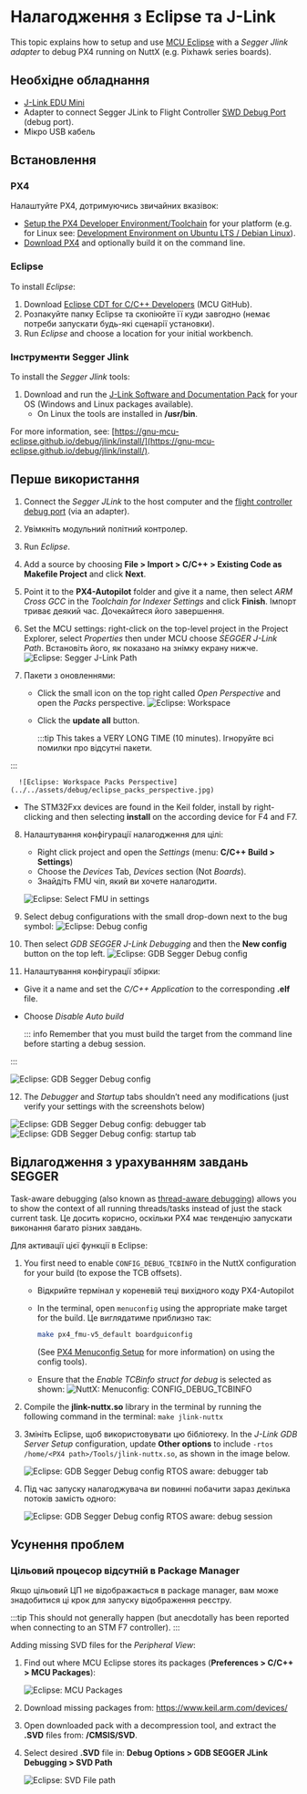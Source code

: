 # Налагодження з Eclipse та J-Link

This topic explains how to setup and use [MCU Eclipse](https://gnu-mcu-eclipse.github.io/) with a _Segger Jlink adapter_ to debug PX4 running on NuttX (e.g. Pixhawk series boards).

## Необхідне обладнання

- [J-Link EDU Mini](https://www.segger.com/products/debug-probes/j-link/models/j-link-edu-mini/)
- Adapter to connect Segger JLink to Flight Controller [SWD Debug Port](../debug/swd_debug.md) (debug port).
- Мікро USB кабель

## Встановлення

### PX4

Налаштуйте PX4, дотримуючись звичайних вказівок:

- [Setup the PX4 Developer Environment/Toolchain](../dev_setup/dev_env.md) for your platform (e.g. for Linux see: [Development Environment on Ubuntu LTS / Debian Linux](../dev_setup/dev_env_linux_ubuntu.md)).
- [Download PX4](../dev_setup/building_px4.md) and optionally build it on the command line.

### Eclipse

To install _Eclipse_:

1. Download [Eclipse CDT for C/C++ Developers](https://github.com/eclipse-embed-cdt/org.eclipse.epp.packages/releases) (MCU GitHub).
2. Розпакуйте папку Eclipse та скопіюйте її куди завгодно (немає потреби запускати будь-які сценарії установки).
3. Run _Eclipse_ and choose a location for your initial workbench.

### Інструменти Segger Jlink

To install the _Segger Jlink_ tools:

1. Download and run the [J-Link Software and Documentation Pack](https://www.segger.com/downloads/jlink/#J-LinkSoftwareAndDocumentationPack) for your OS (Windows and Linux packages available).
   - On Linux the tools are installed in **/usr/bin**.

For more information, see: [https://gnu-mcu-eclipse.github.io/debug/jlink/install/](https://gnu-mcu-eclipse.github.io/debug/jlink/install/).

## Перше використання

1. Connect the _Segger JLink_ to the host computer and the [flight controller debug port](../debug/swd_debug.md) (via an adapter).

2. Увімкніть модульний політний контролер.

3. Run _Eclipse_.

4. Add a source by choosing **File > Import > C/C++ > Existing Code as Makefile Project** and click **Next**.

5. Point it to the **PX4-Autopilot** folder and give it a name, then select _ARM Cross GCC_ in the _Toolchain for Indexer Settings_ and click **Finish**.
   Імпорт триває деякий час. Дочекайтеся його завершення.

6. Set the MCU settings: right-click on the top-level project in the Project Explorer, select _Properties_ then under MCU choose _SEGGER J-Link Path_.
   Встановіть його, як показано на знімку екрану нижче.
   ![Eclipse: Segger J-Link Path](../../assets/debug/eclipse_segger_jlink_path.png)

7. Пакети з оновленнями:
   - Click the small icon on the top right called _Open Perspective_ and open the _Packs_ perspective.
      ![Eclipse: Workspace](../../assets/debug/eclipse_workspace_perspective.png)

   - Click the **update all** button.

      :::tip
      This takes a VERY LONG TIME (10 minutes).
      Ігноруйте всі помилки про відсутні пакети.

:::

      ![Eclipse: Workspace Packs Perspective](../../assets/debug/eclipse_packs_perspective.jpg)

   - The STM32Fxx devices are found in the Keil folder, install by right-clicking and then selecting **install** on the according device for F4 and F7.

8. Налаштування конфігурації налагодження для цілі:

   - Right click project and open the _Settings_ (menu: **C/C++ Build > Settings**)
   - Choose the _Devices_ Tab, _Devices_ section (Not _Boards_).
   - Знайдіть FMU чіп, який ви хочете налагодити.

   ![Eclipse: Select FMU in settings](../../assets/debug/eclipse_settings_devices_fmu.png)

9. Select debug configurations with the small drop-down next to the bug symbol:
   ![Eclipse: Debug config](../../assets/debug/eclipse_settings_debug_config.png)

10. Then select _GDB SEGGER J-Link Debugging_ and then the **New config** button on the top left.
   ![Eclipse: GDB Segger Debug config](../../assets/debug/eclipse_settings_debug_config_gdb_segger.png)

11. Налаштування конфігурації збірки:

   - Give it a name and set the _C/C++ Application_ to the corresponding **.elf** file.
   - Choose _Disable Auto build_

      ::: info
      Remember that you must build the target from the command line before starting a debug session.

:::

   ![Eclipse: GDB Segger Debug config](../../assets/debug/eclipse_settings_debug_config_gdb_segger_build_config.png)

12. The _Debugger_ and _Startup_ tabs shouldn’t need any modifications (just verify your settings with the screenshots below)

   ![Eclipse: GDB Segger Debug config: debugger tab](../../assets/debug/eclipse_settings_debug_config_gdb_segger_build_config_debugger_tab.png)
   ![Eclipse: GDB Segger Debug config: startup tab](../../assets/debug/eclipse_settings_debug_config_gdb_segger_build_config_startup_tab.png)

## Відлагодження з урахуванням завдань SEGGER

Task-aware debugging (also known as [thread-aware debugging](https://www.segger.com/products/debug-probes/j-link/tools/j-link-gdb-server/thread-aware-debugging/)) allows you to show the context of all running threads/tasks instead of just the stack current task.
Це досить корисно, оскільки PX4 має тенденцію запускати виконання багато різних завдань.

Для активації цієї функції в Eclipse:

1. You first need to enable `CONFIG_DEBUG_TCBINFO` in the NuttX configuration for your build (to expose the TCB offsets).
   - Відкрийте термінал у кореневій теці вихідного коду PX4-Autopilot

   - In the terminal, open `menuconfig` using the appropriate make target for the build.
      Це виглядатиме приблизно так:

      ```sh
      make px4_fmu-v5_default boardguiconfig
      ```

      (See [PX4 Menuconfig Setup](../hardware/porting_guide_config.md#px4-menuconfig-setup) for more information) on using the config tools).

   - Ensure that the _Enable TCBinfo struct for debug_ is selected as shown:
      ![NuttX: Menuconfig: CONFIG_DEBUG_TCBINFO](../../assets/debug/nuttx_tcb_task_aware.png)

2. Compile the **jlink-nuttx.so** library in the terminal by running the following command in the terminal: `make jlink-nuttx`

3. Змініть Eclipse, щоб використовувати цю бібліотеку.
   In the _J-Link GDB Server Setup_ configuration, update **Other options** to include `-rtos /home/<PX4 path>/Tools/jlink-nuttx.so`, as shown in the image below.

   ![Eclipse: GDB Segger Debug config RTOS aware: debugger tab](../../assets/debug/eclipse_settings_debug_config_gdb_segger_task_aware.png)

4. Під час запуску налагоджувача ви повинні побачити зараз декілька потоків замість одного:

   ![Eclipse: GDB Segger Debug config RTOS aware: debug session](../../assets/debug/eclipse_settings_debug_config_gdb_segger_task_aware_tasks.png)

## Усунення проблем

### Цільовий процесор відсутній в Package Manager

Якщо цільовий ЦП не відображається в package manager, вам може знадобитися ці крок для запуску відображення реєстру.

:::tip
This should not generally happen (but anecdotally has been reported when connecting to an STM F7 controller).
:::

Adding missing SVD files for the _Peripheral View_:

1. Find out where MCU Eclipse stores its packages (**Preferences > C/C++ > MCU Packages**):

   ![Eclipse: MCU Packages](../../assets/debug/eclipse_mcu_packages.png)

2. Download missing packages from: https://www.keil.arm.com/devices/

3. Open downloaded pack with a decompression tool, and extract the **.SVD** files from: **/CMSIS/SVD**.

4. Select desired **.SVD** file in: **Debug Options > GDB SEGGER JLink Debugging > SVD Path**

   ![Eclipse: SVD File path](../../assets/debug/eclipse_svd_file_path.png)
